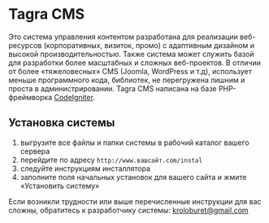# Tagra CMS
Это система управления контентом разработана для реализации веб-ресурсов (корпоративных, визиток, промо) с адаптивным дизайном и высокой производительностью. Также система может служить базой для разработки более масштабных и сложных веб-проектов. В отличии от более «тяжеловесных» CMS (Joomla, WordPress и т.д), использует меньше программного кода, библиотек, не перегружена лишним и проста в администрировании. Tagra CMS написана на базе PHP-фреймворка [CodeIgniter](http://www.codeigniter.com).

## Установка системы
1. выгрузите все файлы и папки системы в рабочий каталог вашего сервера
2. перейдите по адресу `http://www.вашсайт.com/instal`
3. следуйте инструкциям инсталлятора
4. заполните поля начальных установок для вашего сайта и жмите «Установить систему»

Если возникли трудности или выше перечисленные инструкции для вас сложны, обратитесь к разработчику системы: kroloburet@gmail.com
